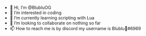 - 👋 Hi, I’m @BlubluOG
- 👀 I’m interested in coding
- 🌱 I’m currently learning scripting with Lua
- 💞️ I’m looking to collaborate on nothing so far
- 📫 How to reach me is by discord my username is Blublu🤣#6969

<!---
BlubluOG/BlubluOG is a ✨ special ✨ repository because its `README.md` (this file) appears on your GitHub profile.
You can click the Preview link to take a look at your changes.
--->
